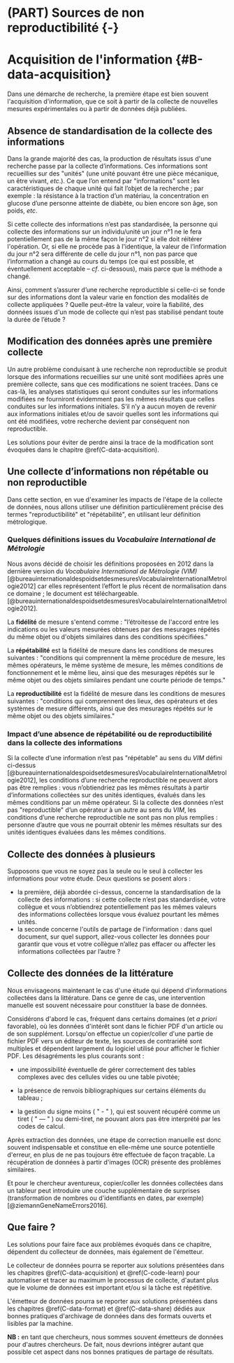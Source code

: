 # (PART) Sources de non reproductibilité {-}

# Acquisition de l'information {#B-data-acquisition}

Dans une démarche de recherche, la première étape est bien souvent l'acquisition
d'information, que ce soit à partir de la collecte de nouvelles mesures expérimentales 
ou à partir de données déjà publiées.


## Absence de standardisation de la collecte des informations

Dans la grande majorité des cas, la production de résultats issus d'une recherche passe par
la collecte d’informations. Ces informations sont recueillies sur des "unités" (une 
unité pouvant être une pièce mécanique, un être vivant, *etc*.). Ce que l’on entend par 
"informations" sont les caractéristiques de chaque unité qui fait l’objet de la 
recherche ; par exemple : la résistance à la traction d’un matériau, la concentration en 
glucose d’une personne atteinte de diabète, ou bien encore son âge, son poids, *etc*. 

Si cette collecte des informations n’est pas standardisée, la personne qui collecte 
des informations sur un individu/unité un jour n°1 ne le fera potentiellement pas de la même façon le 
jour n°2 si elle doit réitérer l'opération. Or, si elle ne procède pas à l'identique, la valeur 
de l’information du jour n°2 sera différente de celle du jour n°1, non pas parce que l’information 
a changé au cours du temps (ce qui est possible, et éventuellement acceptable – *cf*. ci-dessous), 
mais parce que la méthode a changé. 

Ainsi, comment s’assurer d’une recherche reproductible si celle-ci
se fonde sur des informations dont la valeur varie en fonction des 
modalités de collecte appliquées ? Quelle peut-être la valeur, 
voire la fiabilité, des données issues d'un mode de collecte
qui n’est pas stabilisé pendant toute la durée de l’étude ? 


## Modification des données après une première collecte

Un autre problème conduisant à une recherche non reproductible se produit lorsque des 
informations recueillies sur une unité sont modifiées après une première collecte, 
sans que ces modifications ne soient tracées. Dans ce cas-là, les analyses statistiques 
qui seront conduites sur les informations modifiées ne fourniront évidemment pas les 
mêmes résultats que celles conduites sur les informations initiales. S’il n’y a aucun 
moyen de revenir aux informations initiales et/ou de savoir quelles sont les informations 
qui ont été modifiées, votre recherche devient par conséquent non reproductible.

Les solutions pour éviter de perdre ainsi la trace de la modification
sont évoquées dans le chapitre \@ref(C-data-acquisition).

## Une collecte d’informations non répétable ou non reproductible

Dans cette section, en vue d'examiner les impacts de l'étape 
de la collecte de données, nous allons utiliser une définition 
particulièrement précise des termes "reproductibilité" et "répétabilité", 
en utilisant leur définition métrologique. 

### Quelques définitions issues du *Vocabulaire International de Métrologie*

Nous avons décidé de choisir les définitions proposées en 2012 dans la dernière version 
du *Vocabulaire International de Métrologie (VIM)* [@bureauinternationaldespoidsetdesmesuresVocabulaireInternationalMetrologie2012] car elles représentent l’effort le plus 
récent de normalisation dans ce domaine ; le document est téléchargeable. [@bureauinternationaldespoidsetdesmesuresVocabulaireInternationalMetrologie2012].

La **fidélité** de mesure s'entend comme : "l’étroitesse de l'accord entre les indications ou les 
valeurs mesurées obtenues par des mesurages répétés du même objet ou d'objets similaires 
dans des conditions spécifiées."

La **répétabilité** est la fidélité de mesure dans les conditions de mesures suivantes : 
"conditions qui comprennent la même procédure de mesure, les mêmes opérateurs, le même 
système de mesure, les mêmes conditions de fonctionnement et le même lieu, ainsi que des 
mesurages répétés sur le même objet ou des objets similaires pendant une courte période 
de temps."

La **reproductibilité** est la fidélité de mesure dans les conditions de mesures suivantes : 
"conditions qui comprennent des lieux, des opérateurs et des systèmes de mesure différents, 
ainsi que des mesurages répétés sur le même objet ou des objets similaires."


### Impact d’une absence de répétabilité ou de reproductibilité dans la collecte des informations

Si la collecte d’une information n’est pas "répétable" au sens du *VIM* défini ci-dessus [@bureauinternationaldespoidsetdesmesuresVocabulaireInternationalMetrologie2012], les 
conditions d’une recherche reproductible ne peuvent alors pas être remplies : vous n’obtiendriez 
pas les mêmes résultats à partir d’informations collectées sur des unités identiques, évalués 
dans les mêmes conditions par un même opérateur. Si la collecte des données n’est pas "reproductible" 
d’un opérateur à un autre au sens du *VIM*, les conditions d’une recherche reproductible ne sont pas non 
plus remplies : personne d’autre que vous ne pourrait obtenir les mêmes résultats sur des unités 
identiques évaluées dans les mêmes conditions.



## Collecte des données à plusieurs

Supposons que vous ne soyez pas la seule ou le seul à collecter les informations pour votre étude. 
Deux questions se posent alors : 

- la première, déjà abordée ci-dessus, concerne la standardisation de la collecte des informations : 
si cette collecte n’est pas standardisée, votre collègue et vous n’obtiendrez potentiellement 
pas les mêmes valeurs des informations collectées lorsque vous évaluez pourtant les mêmes unités. 
- la seconde concerne l'outils de partage de l'information : dans quel document, sur quel support, 
allez-vous collecter les données pour garantir que vous et votre collègue n’allez pas effacer ou affecter
les informations collectées par l’autre ?


## Collecte des données de la littérature

Nous envisageons maintenant le cas d'une étude qui dépend d'informations collectées dans 
la littérature. Dans ce genre de cas, une intervention manuelle est souvent nécessaire 
pour constituer la base de données. 

Considérons d'abord le cas, fréquent dans certains domaines (et *a priori* favorable), 
où les données d'intérêt sont dans le fichier PDF d'un article ou de son supplément. 
Lorsqu'on effectue un copier/coller d'une partie de fichier PDF vers un éditeur de texte, 
les sources de contrariété sont multiples et dépendent largement du logiciel utilisé pour 
afficher le fichier PDF. Les désagréments les plus courants sont : 
  
 - une impossibilité éventuelle de gérer correctement des tables complexes avec des cellules vides ou une table pivotée;

 - la présence de renvois bibliographiques sur certains éléments du tableau ;

 - la gestion du signe moins ( " - " ), qui est souvent récupéré comme un tiret ( " — " ) 
   ou demi-tiret, ne pouvant alors pas être interprété par les codes de calcul.

Après extraction des données, une étape de correction manuelle est donc souvent indispensable
et constitue en elle-même une source potentielle d'erreur, en plus de ne pas toujours être 
effectuée de façon traçable. 
La récupération de données à partir d'images (OCR) présente des problèmes similaires.

Et pour le chercheur aventureux, copier/coller les données collectées dans un tableur peut 
introduire une couche supplémentaire de surprises (transformation de nombres ou 
d'identifiants en dates, par exemple) [@ziemannGeneNameErrors2016].


## Que faire ?

Les solutions pour faire face aux problèmes évoqués dans ce chapitre, 
dépendent du collecteur de données, mais également de l'émetteur. 

Le collecteur de données pourra se reporter aux solutions présentées dans les chapitres 
\@ref(C-data-acquisition) et \@ref(C-code-learn) pour automatiser et tracer au maximum le processus de collecte, d'autant plus que le volume 
de données est important et/ou si la tâche est répétitive.
 
L'émetteur de données pourra se reporter aux solutions présentées dans les chapitres 
\@ref(C-data-format) et \@ref(C-data-share)
dédiés aux bonnes pratiques d'archivage de données dans des formats 
ouverts et lisibles par la machine.

**NB :** en tant que chercheurs, nous sommes souvent émetteurs de données 
pour d'autres chercheurs. De fait, nous devrions intégrer autant que possible cet aspect dans nos bonnes pratiques 
de partage de résultats. 




